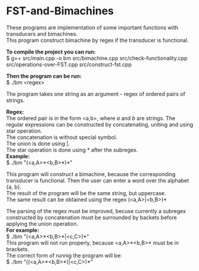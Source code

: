 # FST-and-Bimachines

These programs are implementation of some important functions with
transducers and bimachines. <br />
This program construct bimachine by regex if the transducer is functional.

<b>To compile the project you can run:</b> <br />
$  g++ src/main.cpp -o bm src/bimachine.cpp src/check-functionality.cpp src/operations-over-FST.cpp src/construct-fst.cpp

<b>Then the program can be run:</b><br />
$ ./bm \<regex\>

The program takes one string as an argument - regex of ordered pairs of strings.

<b>Regex:</b> <br />
The ordered pair is in the form <a,b>, where *a* and *b* are strings.
The regular expressions can be constructed by concatenating, uniting and using
star operation.<br />
The concatenation is without special symbol.<br />
The union is done using |.<br />
The star operation is done using * after the subregex.<br />
<b>Example:</b><br />
$ ./bm "(<a,A>\*<b,B>\*)\*"

This program will construct a bimachine, because the corresponding transducer is
functional. Then the user can enter a word over the alphabet {a, b}.<br />
The result of the program will be the same string, but uppercase. <br />
The same result can be obtained using the regex (<a,A>|<b,B>)\*

The parsing of the regex must be improved, becuse currently a subregex constructed 
by concatenation must be surrounded by backets before applying the union operation.<br />
<b>For example:</b><br />
$ ./bm "(<a,A>\*<b,B>\*|<c,C>)\*"<br />
This program will not run properly, because <a,A>\*<b,B>\* must be in brackets.<br />
The correct form of runnig the program will be:<br />
$ ./bm "((<a,A>\*<b,B>\*)|<c,C>)\*"
